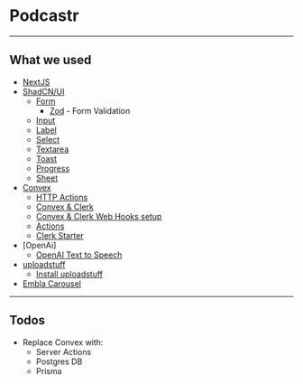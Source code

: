 # Podcastr


---

## What we used
- [NextJS](https://nextjs.org/)
- [ShadCN/UI](https://ui.shadcn.com/)
  - [Form](https://ui.shadcn.com/docs/components/form) 
    - [Zod](https://zod.dev/) - Form Validation
  - [Input](https://ui.shadcn.com/docs/components/input)
  - [Label](https://ui.shadcn.com/docs/components/label)
  - [Select](https://ui.shadcn.com/docs/components/select)
  - [Textarea](https://ui.shadcn.com/docs/components/textarea)
  - [Toast](https://ui.shadcn.com/docs/components/toast)
  - [Progress](https://ui.shadcn.com/docs/components/progress)
  - [Sheet](https://ui.shadcn.com/docs/components/sheet)
- [Convex](https://docs.convex.dev/quickstart/nextjs)
  - [HTTP Actions](https://docs.convex.dev/functions/http-actions)
  - [Convex & Clerk](https://docs.convex.dev/auth/clerk)
  - [Convex & Clerk Web Hooks setup](https://github.com/thomasballinger/convex-clerk-users-table)
  - [Actions](https://docs.convex.dev/functions/actions)
  - [Clerk Starter](https://www.convex.dev/templates/clerk)
- [OpenAi]
  - [OpenAI Text to Speech](https://platform.openai.com/docs/guides/text-to-speech)
- [uploadstuff](https://uploadstuff.dev/)
  - [Install uploadstuff](https://uploadstuff.dev/getting-started)
- [Embla Carousel](https://www.embla-carousel.com/)

---
## Todos

- Replace Convex with: 
  - Server Actions
  - Postgres DB
  - Prisma 